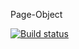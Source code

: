 Page-Object

[![Build status](https://ci.appveyor.com/api/projects/status/e5wns629xd4yb8s5/branch/master?svg=true)](https://ci.appveyor.com/project/tvkosa/auto-2-4-1-bdd-page-object/branch/master)
